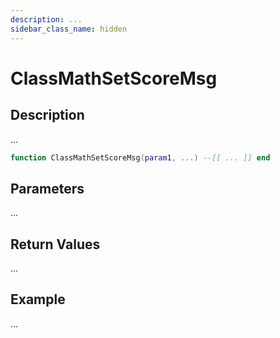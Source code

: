 ```yaml
---
description: ...
sidebar_class_name: hidden
---
```


# ClassMathSetScoreMsg

## Description

...

```lua
function ClassMathSetScoreMsg(param1, ...) --[[ ... ]] end
```

## Parameters

...

## Return Values

...

## Example

...

